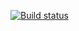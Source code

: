 [![Build status](https://ci.appveyor.com/api/projects/status/s6mg6n2y8a5ak0fl?svg=true)](https://ci.appveyor.com/project/CrustyApplesniffer/savify)
